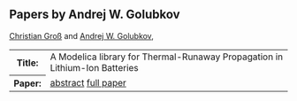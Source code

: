 ## Papers by Andrej W. Golubkov
<table><a href="/proceedings/authors/ChristianGross">Christian Groß</a> and <a href="/proceedings/authors/AndrejW.Golubkov">Andrej W. Golubkov</a>, </td>
</tr>
<tr><th>Title:</th>
<td>A Modelica library for Thermal-Runaway Propagation in Lithium-Ion Batteries</td></tr></tr>
<tr><th>Paper:</th>
<td><a href="/abstracts/abstract_3A_4">abstract</a> <a href="/proceedings/papers/Modelica2021session3A_paper4.pdf">full paper</a></td>
</tr>
</table>